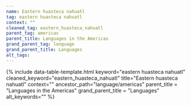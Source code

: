```yaml
---
name: Eastern huasteca nahuatl
tag: eastern huasteca nahuatl
context: ""
cleaned_tag: eastern_huasteca_nahuatl
parent_tag: americas
parent_title: Languages in the Americas
grand_parent_tag: language
grand_parent_title: Languages
alt_tags: 
---
```


{% include data-table-template.html 
  keyword="eastern huasteca nahuatl" 
  cleaned_keyword="eastern_huasteca_nahuatl" 
  title="Eastern huasteca nahuatl"
  context=""
  ancestor_path="language/americas" 
  parent_title = "Languages in the Americas"
  grand_parent_title = "Languages"
  alt_keywords=""
%}


